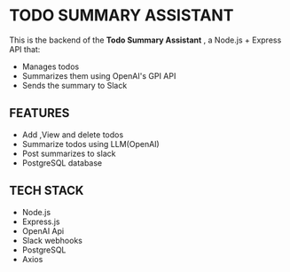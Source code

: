 # TODO SUMMARY ASSISTANT

This is the backend of the **Todo Summary Assistant** , a Node.js + Express API that:
- Manages todos
- Summarizes them using OpenAI's  GPI API
- Sends the summary to Slack


## FEATURES 
- Add ,View and delete todos
- Summarize todos using LLM(OpenAI)
- Post summarizes to slack
- PostgreSQL  database



## TECH STACK
- Node.js
- Express.js
- OpenAI Api
- Slack webhooks
- PostgreSQL 
- Axios

